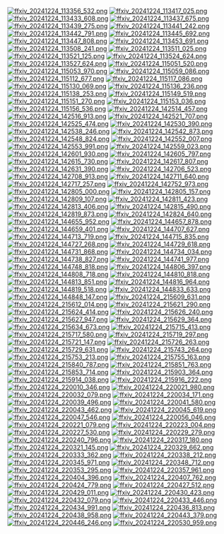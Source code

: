 [![ffxiv_20241224_113356_532.png](./image_e_thumb/ffxiv_20241224_113356_532.png.thumb.jpg)](./image_e/ffxiv_20241224_113356_532.png) 
[![ffxiv_20241224_113417_025.png](./image_e_thumb/ffxiv_20241224_113417_025.png.thumb.jpg)](./image_e/ffxiv_20241224_113417_025.png) 
[![ffxiv_20241224_113433_608.png](./image_e_thumb/ffxiv_20241224_113433_608.png.thumb.jpg)](./image_e/ffxiv_20241224_113433_608.png) 
[![ffxiv_20241224_113437_675.png](./image_e_thumb/ffxiv_20241224_113437_675.png.thumb.jpg)](./image_e/ffxiv_20241224_113437_675.png) 
[![ffxiv_20241224_113439_275.png](./image_e_thumb/ffxiv_20241224_113439_275.png.thumb.jpg)](./image_e/ffxiv_20241224_113439_275.png) 
[![ffxiv_20241224_113441_242.png](./image_e_thumb/ffxiv_20241224_113441_242.png.thumb.jpg)](./image_e/ffxiv_20241224_113441_242.png) 
[![ffxiv_20241224_113442_791.png](./image_e_thumb/ffxiv_20241224_113442_791.png.thumb.jpg)](./image_e/ffxiv_20241224_113442_791.png) 
[![ffxiv_20241224_113445_692.png](./image_e_thumb/ffxiv_20241224_113445_692.png.thumb.jpg)](./image_e/ffxiv_20241224_113445_692.png) 
[![ffxiv_20241224_113447_808.png](./image_e_thumb/ffxiv_20241224_113447_808.png.thumb.jpg)](./image_e/ffxiv_20241224_113447_808.png) 
[![ffxiv_20241224_113453_691.png](./image_e_thumb/ffxiv_20241224_113453_691.png.thumb.jpg)](./image_e/ffxiv_20241224_113453_691.png) 
[![ffxiv_20241224_113508_241.png](./image_e_thumb/ffxiv_20241224_113508_241.png.thumb.jpg)](./image_e/ffxiv_20241224_113508_241.png) 
[![ffxiv_20241224_113511_025.png](./image_e_thumb/ffxiv_20241224_113511_025.png.thumb.jpg)](./image_e/ffxiv_20241224_113511_025.png) 
[![ffxiv_20241224_113521_125.png](./image_e_thumb/ffxiv_20241224_113521_125.png.thumb.jpg)](./image_e/ffxiv_20241224_113521_125.png) 
[![ffxiv_20241224_113524_624.png](./image_e_thumb/ffxiv_20241224_113524_624.png.thumb.jpg)](./image_e/ffxiv_20241224_113524_624.png) 
[![ffxiv_20241224_113527_624.png](./image_e_thumb/ffxiv_20241224_113527_624.png.thumb.jpg)](./image_e/ffxiv_20241224_113527_624.png) 
[![ffxiv_20241224_115051_520.png](./image_e_thumb/ffxiv_20241224_115051_520.png.thumb.jpg)](./image_e/ffxiv_20241224_115051_520.png) 
[![ffxiv_20241224_115053_970.png](./image_e_thumb/ffxiv_20241224_115053_970.png.thumb.jpg)](./image_e/ffxiv_20241224_115053_970.png) 
[![ffxiv_20241224_115059_086.png](./image_e_thumb/ffxiv_20241224_115059_086.png.thumb.jpg)](./image_e/ffxiv_20241224_115059_086.png) 
[![ffxiv_20241224_115112_677.png](./image_e_thumb/ffxiv_20241224_115112_677.png.thumb.jpg)](./image_e/ffxiv_20241224_115112_677.png) 
[![ffxiv_20241224_115117_086.png](./image_e_thumb/ffxiv_20241224_115117_086.png.thumb.jpg)](./image_e/ffxiv_20241224_115117_086.png) 
[![ffxiv_20241224_115130_069.png](./image_e_thumb/ffxiv_20241224_115130_069.png.thumb.jpg)](./image_e/ffxiv_20241224_115130_069.png) 
[![ffxiv_20241224_115136_236.png](./image_e_thumb/ffxiv_20241224_115136_236.png.thumb.jpg)](./image_e/ffxiv_20241224_115136_236.png) 
[![ffxiv_20241224_115138_253.png](./image_e_thumb/ffxiv_20241224_115138_253.png.thumb.jpg)](./image_e/ffxiv_20241224_115138_253.png) 
[![ffxiv_20241224_115149_519.png](./image_e_thumb/ffxiv_20241224_115149_519.png.thumb.jpg)](./image_e/ffxiv_20241224_115149_519.png) 
[![ffxiv_20241224_115151_270.png](./image_e_thumb/ffxiv_20241224_115151_270.png.thumb.jpg)](./image_e/ffxiv_20241224_115151_270.png) 
[![ffxiv_20241224_115153_036.png](./image_e_thumb/ffxiv_20241224_115153_036.png.thumb.jpg)](./image_e/ffxiv_20241224_115153_036.png) 
[![ffxiv_20241224_115156_536.png](./image_e_thumb/ffxiv_20241224_115156_536.png.thumb.jpg)](./image_e/ffxiv_20241224_115156_536.png) 
[![ffxiv_20241224_142514_457.png](./image_e_thumb/ffxiv_20241224_142514_457.png.thumb.jpg)](./image_e/ffxiv_20241224_142514_457.png) 
[![ffxiv_20241224_142516_913.png](./image_e_thumb/ffxiv_20241224_142516_913.png.thumb.jpg)](./image_e/ffxiv_20241224_142516_913.png) 
[![ffxiv_20241224_142521_707.png](./image_e_thumb/ffxiv_20241224_142521_707.png.thumb.jpg)](./image_e/ffxiv_20241224_142521_707.png) 
[![ffxiv_20241224_142525_474.png](./image_e_thumb/ffxiv_20241224_142525_474.png.thumb.jpg)](./image_e/ffxiv_20241224_142525_474.png) 
[![ffxiv_20241224_142530_390.png](./image_e_thumb/ffxiv_20241224_142530_390.png.thumb.jpg)](./image_e/ffxiv_20241224_142530_390.png) 
[![ffxiv_20241224_142538_246.png](./image_e_thumb/ffxiv_20241224_142538_246.png.thumb.jpg)](./image_e/ffxiv_20241224_142538_246.png) 
[![ffxiv_20241224_142542_873.png](./image_e_thumb/ffxiv_20241224_142542_873.png.thumb.jpg)](./image_e/ffxiv_20241224_142542_873.png) 
[![ffxiv_20241224_142548_824.png](./image_e_thumb/ffxiv_20241224_142548_824.png.thumb.jpg)](./image_e/ffxiv_20241224_142548_824.png) 
[![ffxiv_20241224_142552_007.png](./image_e_thumb/ffxiv_20241224_142552_007.png.thumb.jpg)](./image_e/ffxiv_20241224_142552_007.png) 
[![ffxiv_20241224_142553_991.png](./image_e_thumb/ffxiv_20241224_142553_991.png.thumb.jpg)](./image_e/ffxiv_20241224_142553_991.png) 
[![ffxiv_20241224_142559_023.png](./image_e_thumb/ffxiv_20241224_142559_023.png.thumb.jpg)](./image_e/ffxiv_20241224_142559_023.png) 
[![ffxiv_20241224_142601_930.png](./image_e_thumb/ffxiv_20241224_142601_930.png.thumb.jpg)](./image_e/ffxiv_20241224_142601_930.png) 
[![ffxiv_20241224_142605_797.png](./image_e_thumb/ffxiv_20241224_142605_797.png.thumb.jpg)](./image_e/ffxiv_20241224_142605_797.png) 
[![ffxiv_20241224_142615_730.png](./image_e_thumb/ffxiv_20241224_142615_730.png.thumb.jpg)](./image_e/ffxiv_20241224_142615_730.png) 
[![ffxiv_20241224_142617_807.png](./image_e_thumb/ffxiv_20241224_142617_807.png.thumb.jpg)](./image_e/ffxiv_20241224_142617_807.png) 
[![ffxiv_20241224_142631_390.png](./image_e_thumb/ffxiv_20241224_142631_390.png.thumb.jpg)](./image_e/ffxiv_20241224_142631_390.png) 
[![ffxiv_20241224_142706_523.png](./image_e_thumb/ffxiv_20241224_142706_523.png.thumb.jpg)](./image_e/ffxiv_20241224_142706_523.png) 
[![ffxiv_20241224_142708_913.png](./image_e_thumb/ffxiv_20241224_142708_913.png.thumb.jpg)](./image_e/ffxiv_20241224_142708_913.png) 
[![ffxiv_20241224_142711_640.png](./image_e_thumb/ffxiv_20241224_142711_640.png.thumb.jpg)](./image_e/ffxiv_20241224_142711_640.png) 
[![ffxiv_20241224_142717_257.png](./image_e_thumb/ffxiv_20241224_142717_257.png.thumb.jpg)](./image_e/ffxiv_20241224_142717_257.png) 
[![ffxiv_20241224_142752_973.png](./image_e_thumb/ffxiv_20241224_142752_973.png.thumb.jpg)](./image_e/ffxiv_20241224_142752_973.png) 
[![ffxiv_20241224_142805_000.png](./image_e_thumb/ffxiv_20241224_142805_000.png.thumb.jpg)](./image_e/ffxiv_20241224_142805_000.png) 
[![ffxiv_20241224_142805_157.png](./image_e_thumb/ffxiv_20241224_142805_157.png.thumb.jpg)](./image_e/ffxiv_20241224_142805_157.png) 
[![ffxiv_20241224_142809_107.png](./image_e_thumb/ffxiv_20241224_142809_107.png.thumb.jpg)](./image_e/ffxiv_20241224_142809_107.png) 
[![ffxiv_20241224_142811_423.png](./image_e_thumb/ffxiv_20241224_142811_423.png.thumb.jpg)](./image_e/ffxiv_20241224_142811_423.png) 
[![ffxiv_20241224_142813_406.png](./image_e_thumb/ffxiv_20241224_142813_406.png.thumb.jpg)](./image_e/ffxiv_20241224_142813_406.png) 
[![ffxiv_20241224_142815_490.png](./image_e_thumb/ffxiv_20241224_142815_490.png.thumb.jpg)](./image_e/ffxiv_20241224_142815_490.png) 
[![ffxiv_20241224_142819_873.png](./image_e_thumb/ffxiv_20241224_142819_873.png.thumb.jpg)](./image_e/ffxiv_20241224_142819_873.png) 
[![ffxiv_20241224_142824_640.png](./image_e_thumb/ffxiv_20241224_142824_640.png.thumb.jpg)](./image_e/ffxiv_20241224_142824_640.png) 
[![ffxiv_20241224_144655_952.png](./image_e_thumb/ffxiv_20241224_144655_952.png.thumb.jpg)](./image_e/ffxiv_20241224_144655_952.png) 
[![ffxiv_20241224_144657_878.png](./image_e_thumb/ffxiv_20241224_144657_878.png.thumb.jpg)](./image_e/ffxiv_20241224_144657_878.png) 
[![ffxiv_20241224_144659_401.png](./image_e_thumb/ffxiv_20241224_144659_401.png.thumb.jpg)](./image_e/ffxiv_20241224_144659_401.png) 
[![ffxiv_20241224_144707_627.png](./image_e_thumb/ffxiv_20241224_144707_627.png.thumb.jpg)](./image_e/ffxiv_20241224_144707_627.png) 
[![ffxiv_20241224_144713_719.png](./image_e_thumb/ffxiv_20241224_144713_719.png.thumb.jpg)](./image_e/ffxiv_20241224_144713_719.png) 
[![ffxiv_20241224_144715_835.png](./image_e_thumb/ffxiv_20241224_144715_835.png.thumb.jpg)](./image_e/ffxiv_20241224_144715_835.png) 
[![ffxiv_20241224_144727_268.png](./image_e_thumb/ffxiv_20241224_144727_268.png.thumb.jpg)](./image_e/ffxiv_20241224_144727_268.png) 
[![ffxiv_20241224_144729_618.png](./image_e_thumb/ffxiv_20241224_144729_618.png.thumb.jpg)](./image_e/ffxiv_20241224_144729_618.png) 
[![ffxiv_20241224_144731_868.png](./image_e_thumb/ffxiv_20241224_144731_868.png.thumb.jpg)](./image_e/ffxiv_20241224_144731_868.png) 
[![ffxiv_20241224_144734_034.png](./image_e_thumb/ffxiv_20241224_144734_034.png.thumb.jpg)](./image_e/ffxiv_20241224_144734_034.png) 
[![ffxiv_20241224_144738_827.png](./image_e_thumb/ffxiv_20241224_144738_827.png.thumb.jpg)](./image_e/ffxiv_20241224_144738_827.png) 
[![ffxiv_20241224_144741_977.png](./image_e_thumb/ffxiv_20241224_144741_977.png.thumb.jpg)](./image_e/ffxiv_20241224_144741_977.png) 
[![ffxiv_20241224_144748_818.png](./image_e_thumb/ffxiv_20241224_144748_818.png.thumb.jpg)](./image_e/ffxiv_20241224_144748_818.png) 
[![ffxiv_20241224_144806_397.png](./image_e_thumb/ffxiv_20241224_144806_397.png.thumb.jpg)](./image_e/ffxiv_20241224_144806_397.png) 
[![ffxiv_20241224_144808_718.png](./image_e_thumb/ffxiv_20241224_144808_718.png.thumb.jpg)](./image_e/ffxiv_20241224_144808_718.png) 
[![ffxiv_20241224_144810_818.png](./image_e_thumb/ffxiv_20241224_144810_818.png.thumb.jpg)](./image_e/ffxiv_20241224_144810_818.png) 
[![ffxiv_20241224_144813_851.png](./image_e_thumb/ffxiv_20241224_144813_851.png.thumb.jpg)](./image_e/ffxiv_20241224_144813_851.png) 
[![ffxiv_20241224_144816_964.png](./image_e_thumb/ffxiv_20241224_144816_964.png.thumb.jpg)](./image_e/ffxiv_20241224_144816_964.png) 
[![ffxiv_20241224_144819_518.png](./image_e_thumb/ffxiv_20241224_144819_518.png.thumb.jpg)](./image_e/ffxiv_20241224_144819_518.png) 
[![ffxiv_20241224_144833_633.png](./image_e_thumb/ffxiv_20241224_144833_633.png.thumb.jpg)](./image_e/ffxiv_20241224_144833_633.png) 
[![ffxiv_20241224_144848_147.png](./image_e_thumb/ffxiv_20241224_144848_147.png.thumb.jpg)](./image_e/ffxiv_20241224_144848_147.png) 
[![ffxiv_20241224_215609_631.png](./image_e_thumb/ffxiv_20241224_215609_631.png.thumb.jpg)](./image_e/ffxiv_20241224_215609_631.png) 
[![ffxiv_20241224_215612_014.png](./image_e_thumb/ffxiv_20241224_215612_014.png.thumb.jpg)](./image_e/ffxiv_20241224_215612_014.png) 
[![ffxiv_20241224_215621_290.png](./image_e_thumb/ffxiv_20241224_215621_290.png.thumb.jpg)](./image_e/ffxiv_20241224_215621_290.png) 
[![ffxiv_20241224_215624_414.png](./image_e_thumb/ffxiv_20241224_215624_414.png.thumb.jpg)](./image_e/ffxiv_20241224_215624_414.png) 
[![ffxiv_20241224_215626_240.png](./image_e_thumb/ffxiv_20241224_215626_240.png.thumb.jpg)](./image_e/ffxiv_20241224_215626_240.png) 
[![ffxiv_20241224_215627_947.png](./image_e_thumb/ffxiv_20241224_215627_947.png.thumb.jpg)](./image_e/ffxiv_20241224_215627_947.png) 
[![ffxiv_20241224_215629_364.png](./image_e_thumb/ffxiv_20241224_215629_364.png.thumb.jpg)](./image_e/ffxiv_20241224_215629_364.png) 
[![ffxiv_20241224_215634_673.png](./image_e_thumb/ffxiv_20241224_215634_673.png.thumb.jpg)](./image_e/ffxiv_20241224_215634_673.png) 
[![ffxiv_20241224_215715_413.png](./image_e_thumb/ffxiv_20241224_215715_413.png.thumb.jpg)](./image_e/ffxiv_20241224_215715_413.png) 
[![ffxiv_20241224_215717_580.png](./image_e_thumb/ffxiv_20241224_215717_580.png.thumb.jpg)](./image_e/ffxiv_20241224_215717_580.png) 
[![ffxiv_20241224_215719_297.png](./image_e_thumb/ffxiv_20241224_215719_297.png.thumb.jpg)](./image_e/ffxiv_20241224_215719_297.png) 
[![ffxiv_20241224_215721_147.png](./image_e_thumb/ffxiv_20241224_215721_147.png.thumb.jpg)](./image_e/ffxiv_20241224_215721_147.png) 
[![ffxiv_20241224_215726_263.png](./image_e_thumb/ffxiv_20241224_215726_263.png.thumb.jpg)](./image_e/ffxiv_20241224_215726_263.png) 
[![ffxiv_20241224_215729_631.png](./image_e_thumb/ffxiv_20241224_215729_631.png.thumb.jpg)](./image_e/ffxiv_20241224_215729_631.png) 
[![ffxiv_20241224_215743_264.png](./image_e_thumb/ffxiv_20241224_215743_264.png.thumb.jpg)](./image_e/ffxiv_20241224_215743_264.png) 
[![ffxiv_20241224_215753_213.png](./image_e_thumb/ffxiv_20241224_215753_213.png.thumb.jpg)](./image_e/ffxiv_20241224_215753_213.png) 
[![ffxiv_20241224_215755_163.png](./image_e_thumb/ffxiv_20241224_215755_163.png.thumb.jpg)](./image_e/ffxiv_20241224_215755_163.png) 
[![ffxiv_20241224_215840_787.png](./image_e_thumb/ffxiv_20241224_215840_787.png.thumb.jpg)](./image_e/ffxiv_20241224_215840_787.png) 
[![ffxiv_20241224_215851_763.png](./image_e_thumb/ffxiv_20241224_215851_763.png.thumb.jpg)](./image_e/ffxiv_20241224_215851_763.png) 
[![ffxiv_20241224_215853_714.png](./image_e_thumb/ffxiv_20241224_215853_714.png.thumb.jpg)](./image_e/ffxiv_20241224_215853_714.png) 
[![ffxiv_20241224_215903_364.png](./image_e_thumb/ffxiv_20241224_215903_364.png.thumb.jpg)](./image_e/ffxiv_20241224_215903_364.png) 
[![ffxiv_20241224_215914_038.png](./image_e_thumb/ffxiv_20241224_215914_038.png.thumb.jpg)](./image_e/ffxiv_20241224_215914_038.png) 
[![ffxiv_20241224_215916_222.png](./image_e_thumb/ffxiv_20241224_215916_222.png.thumb.jpg)](./image_e/ffxiv_20241224_215916_222.png) 
[![ffxiv_20241224_220010_346.png](./image_e_thumb/ffxiv_20241224_220010_346.png.thumb.jpg)](./image_e/ffxiv_20241224_220010_346.png) 
[![ffxiv_20241224_220021_980.png](./image_e_thumb/ffxiv_20241224_220021_980.png.thumb.jpg)](./image_e/ffxiv_20241224_220021_980.png) 
[![ffxiv_20241224_220032_079.png](./image_e_thumb/ffxiv_20241224_220032_079.png.thumb.jpg)](./image_e/ffxiv_20241224_220032_079.png) 
[![ffxiv_20241224_220034_171.png](./image_e_thumb/ffxiv_20241224_220034_171.png.thumb.jpg)](./image_e/ffxiv_20241224_220034_171.png) 
[![ffxiv_20241224_220039_496.png](./image_e_thumb/ffxiv_20241224_220039_496.png.thumb.jpg)](./image_e/ffxiv_20241224_220039_496.png) 
[![ffxiv_20241224_220041_580.png](./image_e_thumb/ffxiv_20241224_220041_580.png.thumb.jpg)](./image_e/ffxiv_20241224_220041_580.png) 
[![ffxiv_20241224_220043_462.png](./image_e_thumb/ffxiv_20241224_220043_462.png.thumb.jpg)](./image_e/ffxiv_20241224_220043_462.png) 
[![ffxiv_20241224_220045_619.png](./image_e_thumb/ffxiv_20241224_220045_619.png.thumb.jpg)](./image_e/ffxiv_20241224_220045_619.png) 
[![ffxiv_20241224_220047_546.png](./image_e_thumb/ffxiv_20241224_220047_546.png.thumb.jpg)](./image_e/ffxiv_20241224_220047_546.png) 
[![ffxiv_20241224_220056_046.png](./image_e_thumb/ffxiv_20241224_220056_046.png.thumb.jpg)](./image_e/ffxiv_20241224_220056_046.png) 
[![ffxiv_20241224_220221_079.png](./image_e_thumb/ffxiv_20241224_220221_079.png.thumb.jpg)](./image_e/ffxiv_20241224_220221_079.png) 
[![ffxiv_20241224_220223_004.png](./image_e_thumb/ffxiv_20241224_220223_004.png.thumb.jpg)](./image_e/ffxiv_20241224_220223_004.png) 
[![ffxiv_20241224_220227_530.png](./image_e_thumb/ffxiv_20241224_220227_530.png.thumb.jpg)](./image_e/ffxiv_20241224_220227_530.png) 
[![ffxiv_20241224_220229_279.png](./image_e_thumb/ffxiv_20241224_220229_279.png.thumb.jpg)](./image_e/ffxiv_20241224_220229_279.png) 
[![ffxiv_20241224_220240_796.png](./image_e_thumb/ffxiv_20241224_220240_796.png.thumb.jpg)](./image_e/ffxiv_20241224_220240_796.png) 
[![ffxiv_20241224_220317_180.png](./image_e_thumb/ffxiv_20241224_220317_180.png.thumb.jpg)](./image_e/ffxiv_20241224_220317_180.png) 
[![ffxiv_20241224_220321_145.png](./image_e_thumb/ffxiv_20241224_220321_145.png.thumb.jpg)](./image_e/ffxiv_20241224_220321_145.png) 
[![ffxiv_20241224_220329_662.png](./image_e_thumb/ffxiv_20241224_220329_662.png.thumb.jpg)](./image_e/ffxiv_20241224_220329_662.png) 
[![ffxiv_20241224_220333_362.png](./image_e_thumb/ffxiv_20241224_220333_362.png.thumb.jpg)](./image_e/ffxiv_20241224_220333_362.png) 
[![ffxiv_20241224_220338_212.png](./image_e_thumb/ffxiv_20241224_220338_212.png.thumb.jpg)](./image_e/ffxiv_20241224_220338_212.png) 
[![ffxiv_20241224_220345_971.png](./image_e_thumb/ffxiv_20241224_220345_971.png.thumb.jpg)](./image_e/ffxiv_20241224_220345_971.png) 
[![ffxiv_20241224_220348_712.png](./image_e_thumb/ffxiv_20241224_220348_712.png.thumb.jpg)](./image_e/ffxiv_20241224_220348_712.png) 
[![ffxiv_20241224_220353_295.png](./image_e_thumb/ffxiv_20241224_220353_295.png.thumb.jpg)](./image_e/ffxiv_20241224_220353_295.png) 
[![ffxiv_20241224_220357_961.png](./image_e_thumb/ffxiv_20241224_220357_961.png.thumb.jpg)](./image_e/ffxiv_20241224_220357_961.png) 
[![ffxiv_20241224_220404_396.png](./image_e_thumb/ffxiv_20241224_220404_396.png.thumb.jpg)](./image_e/ffxiv_20241224_220404_396.png) 
[![ffxiv_20241224_220407_762.png](./image_e_thumb/ffxiv_20241224_220407_762.png.thumb.jpg)](./image_e/ffxiv_20241224_220407_762.png) 
[![ffxiv_20241224_220424_779.png](./image_e_thumb/ffxiv_20241224_220424_779.png.thumb.jpg)](./image_e/ffxiv_20241224_220424_779.png) 
[![ffxiv_20241224_220427_512.png](./image_e_thumb/ffxiv_20241224_220427_512.png.thumb.jpg)](./image_e/ffxiv_20241224_220427_512.png) 
[![ffxiv_20241224_220429_011.png](./image_e_thumb/ffxiv_20241224_220429_011.png.thumb.jpg)](./image_e/ffxiv_20241224_220429_011.png) 
[![ffxiv_20241224_220430_423.png](./image_e_thumb/ffxiv_20241224_220430_423.png.thumb.jpg)](./image_e/ffxiv_20241224_220430_423.png) 
[![ffxiv_20241224_220432_079.png](./image_e_thumb/ffxiv_20241224_220432_079.png.thumb.jpg)](./image_e/ffxiv_20241224_220432_079.png) 
[![ffxiv_20241224_220433_446.png](./image_e_thumb/ffxiv_20241224_220433_446.png.thumb.jpg)](./image_e/ffxiv_20241224_220433_446.png) 
[![ffxiv_20241224_220434_991.png](./image_e_thumb/ffxiv_20241224_220434_991.png.thumb.jpg)](./image_e/ffxiv_20241224_220434_991.png) 
[![ffxiv_20241224_220436_813.png](./image_e_thumb/ffxiv_20241224_220436_813.png.thumb.jpg)](./image_e/ffxiv_20241224_220436_813.png) 
[![ffxiv_20241224_220438_958.png](./image_e_thumb/ffxiv_20241224_220438_958.png.thumb.jpg)](./image_e/ffxiv_20241224_220438_958.png) 
[![ffxiv_20241224_220443_379.png](./image_e_thumb/ffxiv_20241224_220443_379.png.thumb.jpg)](./image_e/ffxiv_20241224_220443_379.png) 
[![ffxiv_20241224_220446_246.png](./image_e_thumb/ffxiv_20241224_220446_246.png.thumb.jpg)](./image_e/ffxiv_20241224_220446_246.png) 
[![ffxiv_20241224_220530_959.png](./image_e_thumb/ffxiv_20241224_220530_959.png.thumb.jpg)](./image_e/ffxiv_20241224_220530_959.png) 
